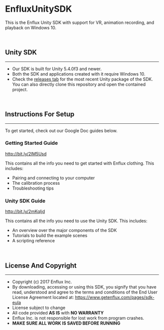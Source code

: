 # EnfluxUnitySDK
This is the Enflux Unity SDK with support for VR, animation recording, and playback on Windows 10.


&nbsp;
## Unity SDK
------
* Our SDK is built for Unity 5.4.0f3 and newer.
* Both the SDK and applications created with it require Windows 10.
* Check the [releases tab](https://github.com/Enflux/EnfluxUnitySDK/releases) for the most recent Unity package of the SDK. You can also directly clone this repository and open the contained project.

&nbsp;
## Instructions For Setup
------
To get started, check out our Google Doc guides below.

### Getting Started Guide 
http://bit.ly/2lM5Usd

This contains all the info you need to get started with Enflux clothing. This includes:
* Pairing and connecting to your computer
* The calibration process
* Troubleshooting tips


### Unity SDK Guide
http://bit.ly/2mKqIjd

This contains all the info you need to use the Unity SDK. This includes:
* An overview over the major components of the SDK
* Tutorials to build the example scenes
* A scripting reference

&nbsp;
## License And Copyright
------
* Copyright (c) 2017 Enflux Inc.
* By downloading, accessing or using this SDK, you signify that you have read, understood and agree to the terms and conditions of the End User License Agreement located at: https://www.getenflux.com/pages/sdk-eula
* License subject to change
* All code provided **AS IS** with **NO WARRANTY**
* Enflux Inc. is not responsible for lost work from program crashes. 
* **MAKE SURE ALL WORK IS SAVED BEFORE RUNNING**